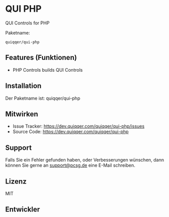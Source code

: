 QUI PHP
========

QUI Controls for PHP


Paketname:

    quiqqer/qui-php


Features (Funktionen)
--------

- PHP Controls builds QUI Controls 

Installation
------------

Der Paketname ist: quiqqer/qui-php


Mitwirken
----------

- Issue Tracker: https://dev.quiqqer.com/quiqqer/qui-php/issues
- Source Code: https://dev.quiqqer.com/quiqqer/qui-php


Support
-------

Falls Sie ein Fehler gefunden haben, oder Verbesserungen wünschen,
dann können Sie gerne an support@pcsg.de eine E-Mail schreiben.


Lizenz
-------

MIT

Entwickler
--------
